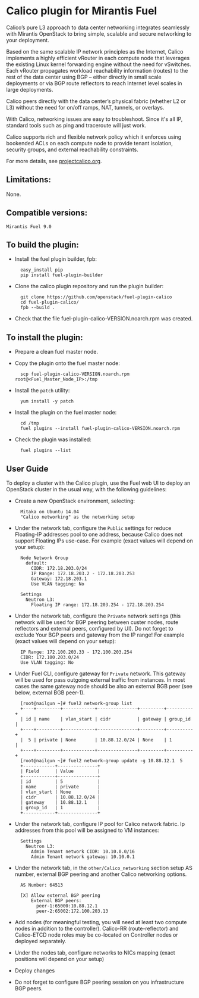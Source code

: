 Calico plugin for Mirantis Fuel
===============================
Calico’s pure L3 approach to data center networking integrates seamlessly with
Mirantis OpenStack to bring simple, scalable and secure networking to your
deployment.

Based on the same scalable IP network principles as the Internet, Calico
implements a highly efficient vRouter in each compute node that leverages the
existing Linux kernel forwarding engine without the need for vSwitches. Each
vRouter propagates workload reachability information (routes) to the rest of
the data center using BGP – either directly in small scale deployments or
via BGP route reflectors to reach Internet level scales in large deployments.

Calico peers directly with the data center’s physical fabric (whether L2 or
L3) without the need for on/off ramps, NAT, tunnels, or overlays.

With Calico, networking issues are easy to troubleshoot. Since it's all IP,
standard tools such as ping and traceroute will just work.

Calico supports rich and flexible network policy which it enforces using
bookended ACLs on each compute node to provide tenant isolation, security
groups, and external reachability constraints.

For more details, see [projectcalico.org](http://www.projectcalico.org).

Limitations:
------------

None.

Compatible versions:
--------------------

	Mirantis Fuel 9.0

To build the plugin:
--------------------

- Install the fuel plugin builder, fpb:

		easy_install pip
		pip install fuel-plugin-builder

- Clone the calico plugin repository and run the plugin builder:

		git clone https://github.com/openstack/fuel-plugin-calico
		cd fuel-plugin-calico/
		fpb --build .

- Check that the file fuel-plugin-calico-VERSION.noarch.rpm was created.


To install the plugin:
----------------------

- Prepare a clean fuel master node.

- Copy the plugin onto the fuel master node:

		scp fuel-plugin-calico-VERSION.noarch.rpm root@<Fuel_Master_Node_IP>:/tmp

- Install the `patch` utility:

        yum install -y patch

- Install the plugin on the fuel master node:

		cd /tmp
		fuel plugins --install fuel-plugin-calico-VERSION.noarch.rpm

- Check the plugin was installed:

		fuel plugins --list


User Guide
----------

To deploy a cluster with the Calico plugin, use the Fuel web UI to deploy an
OpenStack cluster in the usual way, with the following guidelines:

- Create a new OpenStack environment, selecting:

        Mitaka on Ubuntu 14.04
        "Calico networking" as the networking setup

- Under the network tab, configure the `Public` settings for reduce
  Floating-IP addresses pool to one address, 
  because Calico does not support Floating IPs use-case. 
  For example (exact values will
  depend on your setup):

        Node Network Group
          default:
            CIDR: 172.18.203.0/24
            IP Range: 172.18.203.2 - 172.18.203.253
            Gateway: 172.18.203.1
            Use VLAN tagging: No

        Settings
          Neutron L3:
            Floating IP range: 172.18.203.254 - 172.18.203.254

- Under the network tab, configure the `Private` network settings 
  (this network will be used for BGP peering between custer nodes, route 
  reflectors and external peers, configured by UI). Do not forget to exclude
  Your BGP peers and gateway from the IP range!
  For example (exact values will depend on your setup):

        IP Range: 172.100.203.33 - 172.100.203.254
        CIDR: 172.100.203.0/24
        Use VLAN tagging: No

- Under Fuel CLI, configure gateway for `Private` network.
  This gateway will be used for pass outgoing external traffic from instances.
  In most cases the same gateway node should be also an external BGB peer 
  (see below, external BGB peer-1).

        [root@nailgun ~]# fuel2 network-group list
        +----+---------+------------+---------------+---------+----------+
        | id | name    | vlan_start | cidr          | gateway | group_id |
        +----+---------+------------+---------------+---------+----------+
        |  5 | private | None       | 10.88.12.0/24 | None    | 1        |
        +----+---------+------------+---------------+---------+----------+
        [root@nailgun ~]# fuel2 network-group update -g 10.88.12.1  5
        +------------+---------------+
        | Field      | Value         |
        +------------+---------------+
        | id         | 5             |
        | name       | private       |
        | vlan_start | None          |
        | cidr       | 10.88.12.0/24 |
        | gateway    | 10.88.12.1    |
        | group_id   | 1             |
        +------------+---------------+

- Under the network tab, configure IP pool for Calico network fabric. 
  Ip addresses from this pool will be assigned to VM instances:

        Settings
          Neutron L3:
            Admin Tenant network CIDR: 10.10.0.0/16
            Admin Tenant network gateway: 10.10.0.1

- Under the network tab, in the `other/Calico_networking` section setup
  AS number, external BGP peering and another Calico networking options.

        AS Number: 64513

        [X] Allow external BGP peering
            External BGP peers:
              peer-1:65000:10.88.12.1
              peer-2:65002:172.100.203.13

- Add nodes (for meaningful testing, you will need at least two compute nodes
  in addition to the controller). Calico-RR (route-reflector) and Calico-ETCD 
  node roles may be co-located on Controller nodes or deployed separately.

- Under the nodes tab, configure networks to NICs mapping 
  (exact positions will depend on your setup)

- Deploy changes

- Do not forget to configure BGP peering session on you infrastructure 
  BGP peers.

